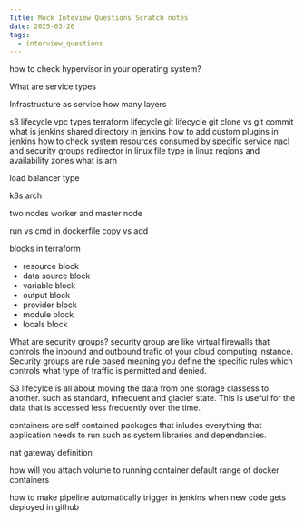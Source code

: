 ```yaml
---
Title: Mock Inteview Questions Scratch notes
date: 2025-03-26
tags:
  - interview_questions
---
```

how to check hypervisor in your operating system?

What are service types

Infrastructure as service how many layers

s3 lifecycle
vpc types
terraform lifecycle
git lifecycle
git clone vs git commit 
what is jenkins
shared directory in jenkins
how to add custom plugins in jenkins
how to check system resources consumed by specific service
nacl and security groups
redirector in linux
file type in linux
regions and availability zones
what is arn


load balancer type


k8s arch

two nodes
worker and master node

run vs cmd in dockerfile
copy vs add

blocks in terraform
- resource block
- data source block
- variable block
- output block
- provider block
- module block
- locals block


What are security groups?
security group are like virtual firewalls that controls the inbound and outbound trafic of your cloud computing instance.
Security groups are rule based meaning you define the specific rules which controls what type of traffic is permitted and denied.

S3 lifecylce is all about moving the data from one storage classess to another.
such as standard, infrequent and glacier state.
This is useful for the data that is accessed less frequently over the time.


containers are self contained packages that inludes everything that application needs to run such as system libraries and dependancies.

nat gateway definition

how will you attach volume to running container
default range of docker containers


how to make pipeline automatically trigger in jenkins when new code gets deployed in github


